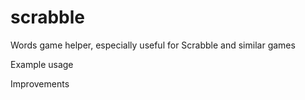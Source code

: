 # scrabble
Words game helper, especially useful for Scrabble and similar games 

Example usage

Improvements
